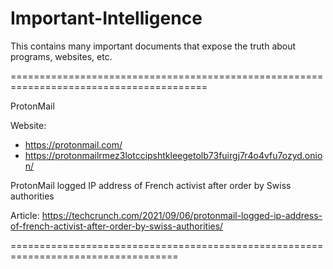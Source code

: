 # Important-Intelligence
This contains many important documents that expose the truth about programs, websites, etc.

========================================================================================

ProtonMail

Website:
 - https://protonmail.com/
 - https://protonmailrmez3lotccipshtkleegetolb73fuirgj7r4o4vfu7ozyd.onion/

ProtonMail logged IP address of French activist after order by Swiss authorities

Article: https://techcrunch.com/2021/09/06/protonmail-logged-ip-address-of-french-activist-after-order-by-swiss-authorities/

===================================================================================
